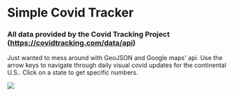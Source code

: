 # Simple Covid Tracker 
### All data provided by the Covid Tracking Project (https://covidtracking.com/data/api)
Just wanted to mess around with GeoJSON and Google maps' api. 
Use the arrow keys to navigate through daily visual covid updates for the continental U.S.. 
Click on a state to get specific numbers. 

![](https://i.imgur.com/pS9X9Hy.gif)
